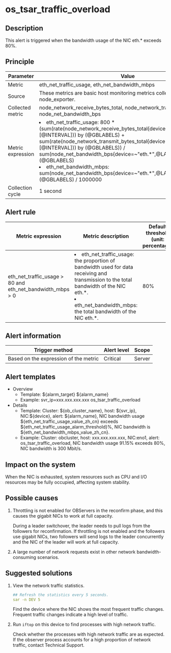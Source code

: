 # os_tsar_traffic_overload

## Description

This alert is triggered when the bandwidth usage of the NIC eth.* exceeds 80%.

## Principle

| Parameter | Value |
| --- | --- |
| Metric | eth_net_traffic_usage, eth_net_bandwidth_mbps |
| Source | These metrics are basic host monitoring metrics collected by node_exporter. |
| Collected metric | node_network_receive_bytes_total, node_network_transmit_bytes_total, node_net_bandwidth_bps |
| Metric expression | <li> eth_net_traffic_usage: 800 * (sum(rate(node_network_receive_bytes_total{device=~"eth.\*",@LABELS}[@INTERVAL])) by (@GBLABELS) + sum(rate(node_network_transmit_bytes_total{device=~"eth.\*",@LABELS}[@INTERVAL])) by (@GBLABELS)) / sum(node_net_bandwidth_bps{device=~"eth.\*",@LABELS}) by (@GBLABELS)</li><li>eth_net_bandwidth_mbps: sum(node_net_bandwidth_bps{device=~"eth.\*",@LABELS}) by (@GBLABELS) / 1000000</li> |
| Collection cycle | 1 second |

## Alert rule

| Metric expression | Metric description | Default threshold (unit: percentage) | Detection cycle | Elimination cycle |
| --- | --- | --- | --- | --- |
| eth_net_traffic_usage > 80 and eth_net_bandwidth_mbps > 0 | <li>eth_net_traffic_usage: the proportion of bandwidth used for data receiving and transmission to the total bandwidth of the NIC eth.\*.</li><li>eth_net_bandwidth_mbps: the total bandwidth of the NIC eth.\*.</li> | 80% | 10 seconds | 5 minutes |

## Alert information

| Trigger method | Alert level | Scope |
| --- | --- | --- |
| Based on the expression of the metric | Critical | Server |

## Alert templates

* Overview
  * Template: \${alarm_target} ${alarm_name}
  * Example: svr_ip=xxx.xxx.xxx.xxx os_tsar_traffic_overload
* Details
  * Template: Cluster: \${ob_cluster_name}, host: \${svr_ip}, NIC:${device}, alert: \${alarm_name}, NIC bandwidth usage \${eth_net_traffic_usage_value_zh_cn} exceeds \${eth_net_traffic_usage_alarm_threshold}%, NIC bandwidth is ${eth_net_bandwidth_mbps_value_zh_cn}.
  * Example: Cluster: obcluster, host: xxx.xxx.xxx.xxx, NIC:eno1, alert: os_tsar_traffic_overload, NIC bandwidth usage 91.15% exceeds 80%, NIC bandwidth is 300 Mbit/s.

## Impact on the system

When the NIC is exhausted, system resources such as CPU and I/O resources may be fully occupied, affecting system stability.

## Possible causes

1. Throttling is not enabled for OBServers in the reconfirm phase, and this causes the gigabit NICs to work at full capacity.

   During a leader switchover, the leader needs to pull logs from the followers for reconfirmation. If throttling is not enabled and the followers use gigabit NICs, two followers will send logs to the leader concurrently and the NIC of the leader will work at full capacity.

2. A large number of network requests exist in other network bandwidth-consuming scenarios.

## Suggested solutions

1. View the network traffic statistics.

   ```yaml
   ## Refresh the statistics every 5 seconds.
   sar -n DEV 5
   ```

   Find the device where the NIC shows the most frequent traffic changes. Frequent traffic changes indicate a high level of traffic.

2. Run `iftop` on this device to find processes with high network traffic.

   Check whether the processes with high network traffic are as expected. If the observer process accounts for a high proportion of network traffic, contact Technical Support.
